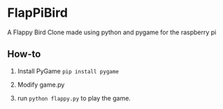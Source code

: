 FlapPiBird
===============

A Flappy Bird Clone made using python and pygame for the raspberry pi

How-to 
---------------------------


1. Install PyGame `pip install pygame`

1. Modify game.py

1. run `python flappy.py` to play the game.